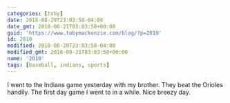 ```yaml
---
categories: [toby]
date: 2018-08-20T23:03:58-04:00
date_gmt: 2018-08-21T03:03:58+00:00
guid: 'https://www.tobymackenzie.com/blog/?p=2010'
id: 2010
modified: 2018-08-20T23:03:58-04:00
modified_gmt: 2018-08-21T03:03:58+00:00
name: '2010'
tags: [baseball, indians, sports]
---
```


I went to the Indians game yesterday with my brother.<!--more-->  They beat the Orioles handily.  The first day game I went to in a while.  Nice breezy day.
